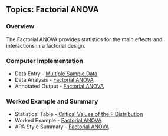 ## Topics: Factorial ANOVA

### Overview

The Factorial ANOVA provides statistics for the main effects and interactions in a factorial design. 

### Computer Implementation

- Data Entry - [Multiple Sample Data](../jamovi/data-entry/multiplesampledata.md)
- Data Analysis - [Factorial ANOVA](../jamovi/data-analysis/factorial.md)
- Annotated Output - [Factorial ANOVA](../jamovi/annotated-output/factorial.md)

### Worked Example and Summary

- Statistical Table - [Critical Values of the F Distribution](../Calculations/statistical-tables/F.md)
- Worked Example - [Factorial ANOVA](../Calculations/worked-examples/factorial.md)
- APA Style Summary - [Factorial ANOVA](../Summaries/summarized-examples/factorial.md)
